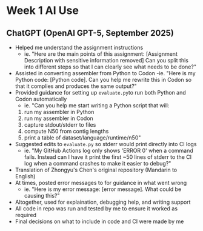 # Week 1 AI Use

## ChatGPT (OpenAI GPT-5, September 2025)
- Helped me understand the assignment instructions
    - ie. "Here are the main points of this assignment: 
    [Assignment Description with sensitive information removed]
    Can you split this into different steps so that I can clearly see what needs to be done?" 
- Assisted in converting assembler from Python to Codon
    -ie. "Here is my Python code: [Python code]. Can you help me rewrite this in Codon so that it complies and produces the same output?"
- Provided guidance for setting up `evaluate.py`to run both Python and Codon automatically 
    - ie. "Can you help me start writing a Python script that will:
    1. run my assembler in Python
    2. run my assembler in Codon
    3. capture stdout/stderr to files
    4. compute N50 from contig lengths
    5. print a table of dataset/language/runtime/n50"
- Suggested edits to `evaluate.py` so stderr would print directly into CI logs
    - ie. "My GitHub Actions log only shows 'ERROR 0' when a command fails. Instead can I have it print the first ~50 lines of stderr to the CI log when a command crashes to make it easier to debug?"
- Translation of Zhongyu's Chen's original repository (Mandarin to English)
- At times, posted error messages to for guidance in what went wrong
    - ie. "Here is my error message: [error message]. What could be causing this?"
- Altogether, used for explaination, debugging help, and writing support
- All code in repo was run and tested by me to ensure it worked as required
- Final decisions on what to include in code and CI were made by me